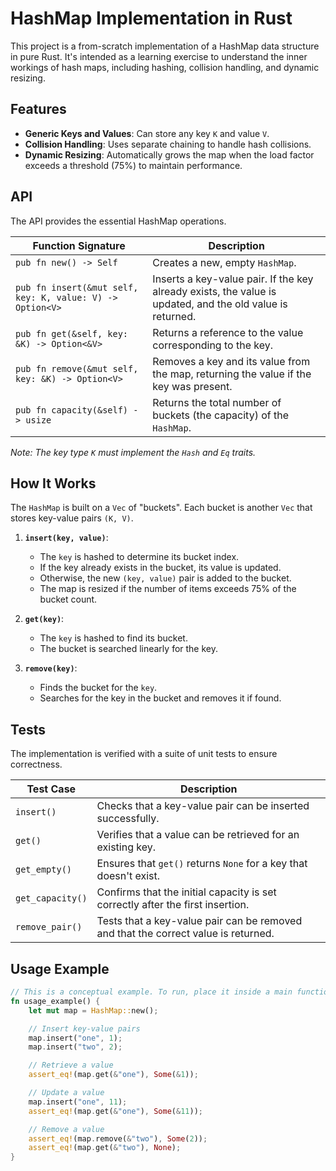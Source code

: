 # HashMap Implementation in Rust

This project is a from-scratch implementation of a HashMap data structure in pure Rust. It's intended as a learning exercise to understand the inner workings of hash maps, including hashing, collision handling, and dynamic resizing.

## Features

*   **Generic Keys and Values**: Can store any key `K` and value `V`.
*   **Collision Handling**: Uses separate chaining to handle hash collisions.
*   **Dynamic Resizing**: Automatically grows the map when the load factor exceeds a threshold (75%) to maintain performance.

## API

The API provides the essential HashMap operations.

| Function Signature | Description |
| --- | --- |
| `pub fn new() -> Self` | Creates a new, empty `HashMap`. |
| `pub fn insert(&mut self, key: K, value: V) -> Option<V>` | Inserts a key-value pair. If the key already exists, the value is updated, and the old value is returned. |
| `pub fn get(&self, key: &K) -> Option<&V>` | Returns a reference to the value corresponding to the key. |
| `pub fn remove(&mut self, key: &K) -> Option<V>` | Removes a key and its value from the map, returning the value if the key was present. |
| `pub fn capacity(&self) -> usize` | Returns the total number of buckets (the capacity) of the `HashMap`. |

*Note: The key type `K` must implement the `Hash` and `Eq` traits.*

## How It Works

The `HashMap` is built on a `Vec` of "buckets". Each bucket is another `Vec` that stores key-value pairs `(K, V)`.

1.  **`insert(key, value)`**:
    *   The `key` is hashed to determine its bucket index.
    *   If the key already exists in the bucket, its value is updated.
    *   Otherwise, the new `(key, value)` pair is added to the bucket.
    *   The map is resized if the number of items exceeds 75% of the bucket count.

2.  **`get(key)`**:
    *   The `key` is hashed to find its bucket.
    *   The bucket is searched linearly for the key.

3.  **`remove(key)`**:
    *   Finds the bucket for the `key`.
    *   Searches for the key in the bucket and removes it if found.

## Tests

The implementation is verified with a suite of unit tests to ensure correctness.

| Test Case | Description |
| --- | --- |
| `insert()` | Checks that a key-value pair can be inserted successfully. |
| `get()` | Verifies that a value can be retrieved for an existing key. |
| `get_empty()` | Ensures that `get()` returns `None` for a key that doesn't exist. |
| `get_capacity()` | Confirms that the initial capacity is set correctly after the first insertion. |
| `remove_pair()` | Tests that a key-value pair can be removed and that the correct value is returned. |

## Usage Example

```rust
// This is a conceptual example. To run, place it inside a main function or a test.
fn usage_example() {
    let mut map = HashMap::new();

    // Insert key-value pairs
    map.insert("one", 1);
    map.insert("two", 2);

    // Retrieve a value
    assert_eq!(map.get(&"one"), Some(&1));

    // Update a value
    map.insert("one", 11);
    assert_eq!(map.get(&"one"), Some(&11));

    // Remove a value
    assert_eq!(map.remove(&"two"), Some(2));
    assert_eq!(map.get(&"two"), None);
}
```
